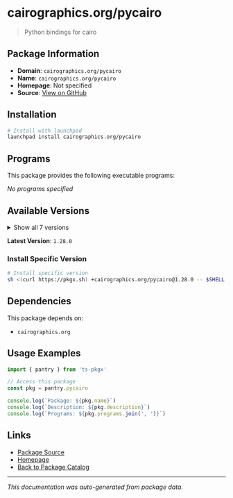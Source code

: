 # cairographics.org/pycairo

> Python bindings for cairo

## Package Information

- **Domain**: `cairographics.org/pycairo`
- **Name**: `cairographics.org/pycairo`
- **Homepage**: Not specified
- **Source**: [View on GitHub](https://github.com/pkgxdev/pantry/tree/main/projects/cairographics.org/pycairo/package.yml)

## Installation

```bash
# Install with launchpad
launchpad install cairographics.org/pycairo
```

## Programs

This package provides the following executable programs:

*No programs specified*

## Available Versions

<details>
<summary>Show all 7 versions</summary>

- `1.28.0`, `1.27.0`, `1.26.1`, `1.26.0`, `1.25.1`
- `1.25.0`, `1.24.0`

</details>

**Latest Version**: `1.28.0`

### Install Specific Version

```bash
# Install specific version
sh <(curl https://pkgx.sh) +cairographics.org/pycairo@1.28.0 -- $SHELL -i
```

## Dependencies

This package depends on:

- `cairographics.org`

## Usage Examples

```typescript
import { pantry } from 'ts-pkgx'

// Access this package
const pkg = pantry.pycairo

console.log(`Package: ${pkg.name}`)
console.log(`Description: ${pkg.description}`)
console.log(`Programs: ${pkg.programs.join(', ')}`)
```

## Links

- [Package Source](https://github.com/pkgxdev/pantry/tree/main/projects/cairographics.org/pycairo/package.yml)
- [Homepage](#)
- [Back to Package Catalog](../../../package-catalog.md)

---

*This documentation was auto-generated from package data.*
